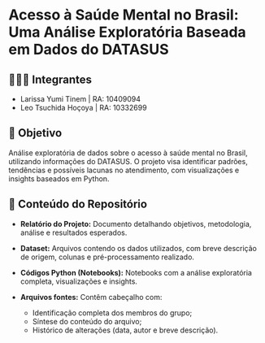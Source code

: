 # Acesso à Saúde Mental no Brasil: Uma Análise Exploratória Baseada em Dados do DATASUS

## 🧑🏻‍💼 Integrantes
- Larissa Yumi Tinem | RA: 10409094
- Leo Tsuchida Hoçoya | RA: 10332699

## 🎯 Objetivo 
Análise exploratória de dados sobre o acesso à saúde mental no Brasil, utilizando informações do DATASUS. O projeto visa identificar padrões, tendências e possíveis lacunas no atendimento, com visualizações e insights baseados em Python.

## 📂 Conteúdo do Repositório

- **Relatório do Projeto:** Documento detalhando objetivos, metodologia, análise e resultados esperados.

- **Dataset:** Arquivos contendo os dados utilizados, com breve descrição de origem, colunas e pré-processamento realizado.

- **Códigos Python (Notebooks):** Notebooks com a análise exploratória completa, visualizações e insights.

- **Arquivos fontes:** Contêm cabeçalho com:
  - Identificação completa dos membros do grupo;
  - Síntese do conteúdo do arquivo;
  - Histórico de alterações (data, autor e breve descrição).
